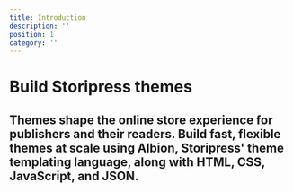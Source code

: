 ```yaml
---
title: Introduction
description: ''
position: 1
category: ''
---
```


# Build Storipress themes

## Themes shape the online store experience for publishers and their readers. Build fast, flexible themes at scale using Albion, Storipress' theme templating language, along with HTML, CSS, JavaScript, and JSON.